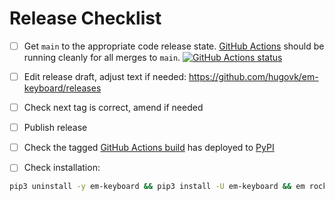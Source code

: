 # Release Checklist

- [ ] Get `main` to the appropriate code release state.
      [GitHub Actions](https://github.com/hugovk/em-keyboard/actions) should be running
      cleanly for all merges to `main`.
      [![GitHub Actions status](https://github.com/hugovk/em-keyboard/workflows/Test/badge.svg)](https://github.com/hugovk/em-keyboard/actions)

- [ ] Edit release draft, adjust text if needed:
      https://github.com/hugovk/em-keyboard/releases

- [ ] Check next tag is correct, amend if needed

- [ ] Publish release

- [ ] Check the tagged
      [GitHub Actions build](https://github.com/hugovk/em-keyboard/actions?query=workflow%3ADeploy)
      has deployed to [PyPI](https://pypi.org/project/em-keyboard/#history)

- [ ] Check installation:

```bash
pip3 uninstall -y em-keyboard && pip3 install -U em-keyboard && em rocket
```
